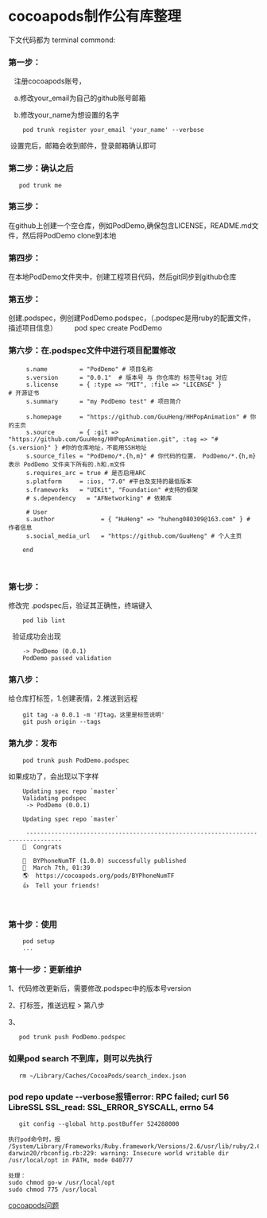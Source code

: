 # cocoapods制作公有库整理

下文代码都为 terminal commond:

### 第一步：
         
    注册cocoapods账号，
         
    a.修改your_email为自己的github账号邮箱
         
    b.修改your_name为想设置的名字
      
```
    pod trunk register your_email 'your_name' --verbose
```
    
    
  设置完后，邮箱会收到邮件，登录邮箱确认即可
  
### 第二步：确认之后
 
 ```
    pod trunk me
 ```
    
### 第三步：
在github上创建一个空仓库，例如PodDemo,确保包含LICENSE，README.md文件，然后将PodDemo clone到本地
  
### 第四步：
在本地PodDemo文件夹中，创建工程项目代码，然后git同步到github仓库
  
### 第五步：
创建.podspec，例创建PodDemo.podspec，（.podspec是用ruby的配置文件，描述项目信息）
     
     pod spec create PodDemo
     
     
### 第六步：在.podspec文件中进行项目配置修改
    
``` Pod::Spec.new do |s|
     s.name         = "PodDemo" # 项目名称
     s.version      = "0.0.1"  # 版本号 与 你仓库的 标签号tag 对应
     s.license      = { :type => "MIT", :file => "LICENSE" }          # 开源证书
     s.summary      = "my PodDemo test" # 项目简介

     s.homepage     = "https://github.com/GuuHeng/HHPopAnimation" # 你的主页
     s.source       = { :git => "https://github.com/GuuHeng/HHPopAnimation.git", :tag => "#{s.version}" } #你的仓库地址，不能用SSH地址
     s.source_files = "PodDemo/*.{h,m}" # 你代码的位置， PodDemo/*.{h,m} 表示 PodDemo 文件夹下所有的.h和.m文件
     s.requires_arc = true # 是否启用ARC
     s.platform     = :ios, "7.0" #平台及支持的最低版本
     s.frameworks   = "UIKit", "Foundation" #支持的框架
     # s.dependency   = "AFNetworking" # 依赖库
  
     # User
     s.author             = { "HuHeng" => "huheng080309@163.com" } # 作者信息
     s.social_media_url   = "https://github.com/GuuHeng" # 个人主页

    end
```
    
### 第七步：
修改完 .podspec后，验证其正确性，终端键入
     
```
    pod lib lint
```
     
   
   验证成功会出现
```    
    -> PodDemo (0.0.1)
    PodDemo passed validation
``` 
### 第八步：
给仓库打标签，1.创建表情，2.推送到远程
```
    git tag -a 0.0.1 -m '打tag，这里是标签说明'
    git push origin --tags
```
### 第九步：发布
```
    pod trunk push PodDemo.podspec
```
    
如果成功了，会出现以下字样
```
    Updating spec repo `master`
    Validating podspec
     -> PodDemo (0.0.1)

    Updating spec repo `master`

     --------------------------------------------------------------------------------
    🎉  Congrats

    🚀  BYPhoneNumTF (1.0.0) successfully published
    📅  March 7th, 01:39
    🌎  https://cocoapods.org/pods/BYPhoneNumTF
    👍  Tell your friends!
```
   
### 第十步：使用
```
    pod setup
    ...
```
    
### 第十一步：更新维护
1、代码修改更新后，需要修改.podspec中的版本号version


2、打标签，推送远程 > 第八步


3、
```
   pod trunk push PodDemo.podspec
```

### 如果pod search 不到库，则可以先执行
```
   rm ~/Library/Caches/CocoaPods/search_index.json
```

### pod repo update --verbose报错error: RPC failed; curl 56 LibreSSL SSL_read: SSL_ERROR_SYSCALL, errno 54
```
   git config --global http.postBuffer 524288000
```

```
执行pod命令时，报
/System/Library/Frameworks/Ruby.framework/Versions/2.6/usr/lib/ruby/2.6.0/universal-darwin20/rbconfig.rb:229: warning: Insecure world writable dir /usr/local/opt in PATH, mode 040777

处理：
sudo chmod go-w /usr/local/opt
sudo chmod 775 /usr/local

```

[cocoapods问题](https://www.it610.com/article/1279724089124077568.htm)


